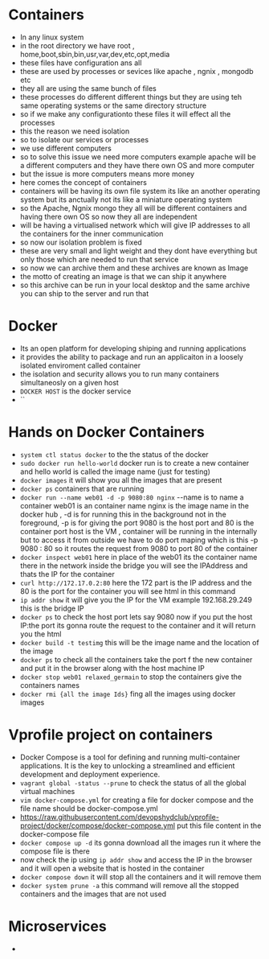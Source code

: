 # Containers

- In any linux system
- in the root directory we have root , home,boot,sbin,bin,usr,var,dev,etc,opt,media
- these files have configuration ans all
- these are used by processes or sevices like apache , ngnix , mongodb etc
- they all are using the same bunch of files
- these processes do different different things but they are using teh same operating systems or the same directory structure
- so if we make any configurationto these files it will effect all the processes
- this the reason we need isolation
- so to isolate our services or processes
- we use different computers
- so to solve this issue we need more computers example apache will be a different computers and they have there own OS and more computer
- but the issue is more computers means more money
- here comes the concept of containers
- containers will be having its own file system its like an another operating system but its anctually not its like a miniature operating system
- so the Apache, Ngnix mongo they all will be different containers and having there own OS so now they all are independent
- will be having a virtualised network which will give IP addresses to all the containers for the inner communication
- so now our isolation problem is fixed
- these are very small and light weight and they dont have everything but only those which are needed to run that service
- so now we can archive them and these archives are known as Image
- the motto of creating an image is that we can ship it anywhere
- so this archive can be run in your local desktop and the same archive you can ship to the server and run that

# Docker

- Its an open platform for developing shiping and running applications
- it provides the ability to package and run an applicaiton in a loosely isolated enviroment called container
- the isolation and security allows you to run many containers simultaneosly on a given host
- `DOCKER HOST` is the docker service
- ``

# Hands on Docker Containers

- `system ctl status docker` to the the status of the docker
- `sudo docker run hello-world` docker run is to create a new container and hello world is called the image name (just for testing)
- `docker images` it will show you all the images that are present
- `docker ps` containers that are running
- `docker run --name web01 -d -p 9080:80 nginx` --name is to name a container web01 is an container name nginx is the image name in the docker hub , -d is for running this in the background not in the foreground, -p is for giving the port 9080 is the host port and 80 is the container port host is the VM , container will be running in the internally but to access it from outside we have to do port maping which is this -p 9080 : 80 so it routes the request from 9080 to port 80 of the container
- `docker inspect web01` here in place of the web01 its the container name there in the network inside the bridge you will see the IPAddress and thats the IP for the container
- `curl http://172.17.0.2:80` here the 172 part is the IP address and the 80 is the port for the container you will see html in this command
- `ip addr show` it will give you the IP for the VM example 192.168.29.249 this is the bridge IP
- `docker ps` to check the host port lets say 9080 now if you put the host IP:the port its gonna route the request to the container and it will return you the html
- `docker build -t testimg` this will be the image name and the location of the image
- `docker ps` to check all the containers take the port f the new container and put it in the browser along with the host machine IP
- `docker stop web01 relaxed_germain` to stop the containers give the containers names
- `docker rmi {all the image Ids}` fing all the images using docker images

# Vprofile project on containers

- Docker Compose is a tool for defining and running multi-container applications. It is the key to unlocking a streamlined and efficient development and deployment experience.
- `vagrant global -status --prune` to check the status of all the global virtual machines
- `vim docker-compose.yml` for creating a file for docker compose and the file name should be docker-compose.yml
- https://raw.githubusercontent.com/devopshydclub/vprofile-project/docker/compose/docker-compose.yml put this file content in the docker-compose file
- `docker compose up -d` its gonna download all the images run it where the compose file is there
- now check the ip using `ip addr show` and access the IP in the browser and it will open a website that is hosted in the container
- `docker compose down` it will stop all the containers and it will remove them
- `docker system prune -a` this command will remove all the stopped containers and the images that are not used

# Microservices

-
